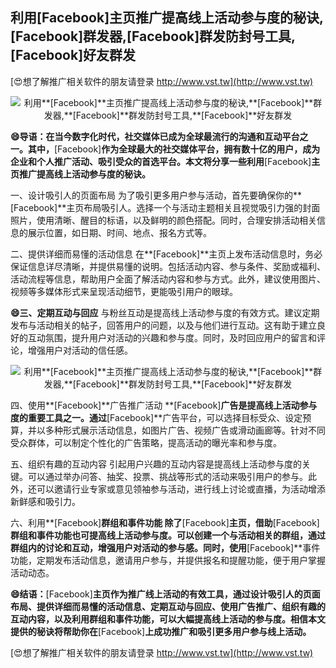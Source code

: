 ## **利用**[Facebook]**主页推广提高线上活动参与度的秘诀,**[Facebook]**群发器,**[Facebook]**群发防封号工具,**[Facebook]**好友群发**

[😍想了解推广相关软件的朋友请登录 http://www.vst.tw](http://www.vst.tw)

 <center><img src="https://vst.tw/MP4/tuiguang/png/1.png" alt="利用**[Facebook]**主页推广提高线上活动参与度的秘诀,**[Facebook]**群发器,**[Facebook]**群发防封号工具,**[Facebook]**好友群发"></center>

**😄导语：在当今数字化时代，社交媒体已成为全球最流行的沟通和互动平台之一。其中，**[Facebook]**作为全球最大的社交媒体平台，拥有数十亿的用户，成为企业和个人推广活动、吸引受众的首选平台。本文将分享一些利用**[Facebook]**主页推广提高线上活动参与度的秘诀。**

一、设计吸引人的页面布局
为了吸引更多用户参与活动，首先要确保你的**[Facebook]**主页布局吸引人。选择一个与活动主题相关且视觉吸引力强的封面照片，使用清晰、醒目的标语，以及鲜明的颜色搭配。同时，合理安排活动相关信息的展示位置，如日期、时间、地点、报名方式等。

二、提供详细而易懂的活动信息
在**[Facebook]**主页上发布活动信息时，务必保证信息详尽清晰，并提供易懂的说明。包括活动内容、参与条件、奖励或福利、活动流程等信息，帮助用户全面了解活动内容和参与方式。此外，建议使用图片、视频等多媒体形式来呈现活动细节，更能吸引用户的眼球。

**😄三、定期互动与回应**
与粉丝互动是提高线上活动参与度的有效方式。建议定期发布与活动相关的帖子，回答用户的问题，以及与他们进行互动。这有助于建立良好的互动氛围，提升用户对活动的兴趣和参与度。同时，及时回应用户的留言和评论，增强用户对活动的信任感。

 <center><img src="https://vst.tw/MP4/tuiguang/png/6.png" alt="利用**[Facebook]**主页推广提高线上活动参与度的秘诀,**[Facebook]**群发器,**[Facebook]**群发防封号工具,**[Facebook]**好友群发"></center>

四、使用**[Facebook]**广告推广活动
**[Facebook]**广告是提高线上活动参与度的重要工具之一。通过**[Facebook]**广告平台，可以选择目标受众、设定预算，并以多种形式展示活动信息，如图片广告、视频广告或滑动画廊等。针对不同受众群体，可以制定个性化的广告策略，提高活动的曝光率和参与度。

五、组织有趣的互动内容
引起用户兴趣的互动内容是提高线上活动参与度的关键。可以通过举办问答、抽奖、投票、挑战等形式的活动来吸引用户的参与。此外，还可以邀请行业专家或意见领袖参与活动，进行线上讨论或直播，为活动增添新鲜感和吸引力。

六、利用**[Facebook]**群组和事件功能
除了**[Facebook]**主页，借助**[Facebook]**群组和事件功能也可提高线上活动参与度。可以创建一个与活动相关的群组，通过群组内的讨论和互动，增强用户对活动的参与感。同时，使用**[Facebook]**事件功能，定期发布活动信息，邀请用户参与，并提供报名和提醒功能，便于用户掌握活动动态。

**😄结语：**[Facebook]**主页作为推广线上活动的有效工具，通过设计吸引人的页面布局、提供详细而易懂的活动信息、定期互动与回应、使用广告推广、组织有趣的互动内容，以及利用群组和事件功能，可以大幅提高线上活动的参与度。相信本文提供的秘诀将帮助你在**[Facebook]**上成功推广和吸引更多用户参与线上活动。**

[😍想了解推广相关软件的朋友请登录 http://www.vst.tw](http://www.vst.tw)



